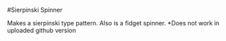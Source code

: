 #Sierpinski Spinner

Makes a sierpinski type pattern. Also is a fidget spinner. *Does not work in uploaded github version
